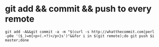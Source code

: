 # git add && commit && push to every remote

    git add -A&&git commit -a -m "$(curl -s http://whatthecommit.com|perl -p0e '($_)=m{<p>(.+?)</p>}s')"&&for i in $(git remote);do git push $i master;done

